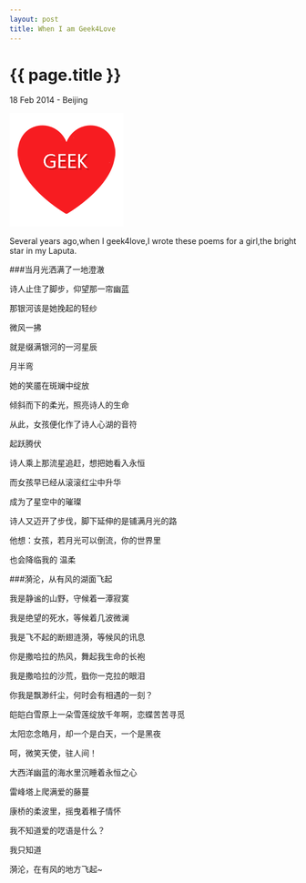 ```yaml
---
layout: post
title: When I am Geek4Love
---
```


{{ page.title }}
================

<p class="meta">18 Feb 2014 - Beijing</p>

![Alt text](/images/geek4love.png)

Several years ago,when I geek4love,I wrote these poems for a girl,the bright star in my Laputa.

###当月光洒满了一地澄澈

诗人止住了脚步，仰望那一帘幽蓝

那银河该是她挽起的轻纱

微风一拂

就是缀满银河的一河星辰

月半弯

她的笑靥在斑斓中绽放

倾斜而下的柔光，照亮诗人的生命

从此，女孩便化作了诗人心湖的音符

起跃腾伏

诗人乘上那流星追赶，想把她看入永恒

而女孩早已经从滚滚红尘中升华

成为了星空中的璀璨

诗人又迈开了步伐，脚下延伸的是铺满月光的路

他想：女孩，若月光可以倒流，你的世界里

也会降临我的 温柔


###漪沦，从有风的湖面飞起

我是静谧的山野，守候着一潭寂寞

我是绝望的死水，等候着几波微澜

我是飞不起的断翅涟漪，等候风的讯息

你是撒哈拉的热风，舞起我生命的长袍

我是撒哈拉的沙荒，戥你一克拉的眼泪

你我是飘渺纤尘，何时会有相遇的一刻？

皑皑白雪原上一朵雪莲绽放千年啊，恋蝶苦苦寻觅

太阳恋念皓月，却一个是白天，一个是黑夜

呵，微笑天使，驻人间！

大西洋幽蓝的海水里沉睡着永恒之心

雷峰塔上爬满爱的藤蔓

康桥的柔波里，摇曳着稚子情怀

我不知道爱的呓语是什么？

我只知道

漪沦，在有风的地方飞起~

